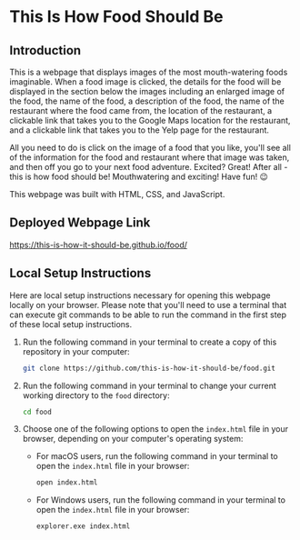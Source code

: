 # This Is How Food Should Be

## Introduction

This is a webpage that displays images of the most mouth-watering foods imaginable. When a food image is clicked, the details for the food will be displayed in the section below the images including an enlarged image of the food, the name of the food, a description of the food, the name of the restaurant where the food came from, the location of the restaurant, a clickable link that takes you to the Google Maps location for the restaurant, and a clickable link that takes you to the Yelp page for the restaurant.

All you need to do is click on the image of a food that you like, you'll see all of the information for the food and restaurant where that image was taken, and then off you go to your next food adventure. Excited? Great! After all - this is how food should be! Mouthwatering and exciting! Have fun! :wink:

This webpage was built with HTML, CSS, and JavaScript.

## Deployed Webpage Link

https://this-is-how-it-should-be.github.io/food/

## Local Setup Instructions

Here are local setup instructions necessary for opening this webpage locally on your browser. Please note that you'll need to use a terminal that can execute git commands to be able to run the command in the first step of these local setup instructions.

1. Run the following command in your terminal to create a copy of this repository in your computer:

    ```sh
    git clone https://github.com/this-is-how-it-should-be/food.git
    ```

2. Run the following command in your terminal to change your current working directory to the `food` directory:

    ```sh
    cd food
    ```

3. Choose one of the following options to open the `index.html` file in your browser, depending on your computer's operating system:

    - For macOS users, run the following command in your terminal to open the `index.html` file in your browser:

        ```sh
        open index.html
        ```

    - For Windows users, run the following command in your terminal to open the `index.html` file in your browser:

        ```sh
        explorer.exe index.html
        ```